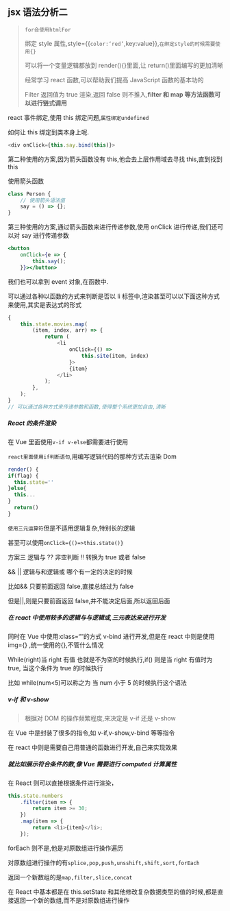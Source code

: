 ## jsx 语法分析二

> `for会使用htmlFor`
>
> 绑定 style 属性,style={{`color:‘red’`,key:value}},`在绑定style的时候需要使用{}`
>
> 可以将一个变量逻辑都放到 render(){}里面,让 return()里面编写的更加清晰
>
> 经常学习 react 函数,可以帮助我们提高 JavaScript 函数的基本功的
>
> Filter 返回值为 true 渲染,返回 false 则不推入,**filter 和 map 等方法函数可以进行链式调用**

react 事件绑定,使用 this 绑定问题,`属性绑定undefined`

如何让 this 绑定到类本身上呢.

```js
<div onClick={this.say.bind(this)}>
```

第二种使用的方案,因为箭头函数没有 this,他会去上层作用域去寻找 this,直到找到 this

使用箭头函数

```js
class Person {
	// 使用箭头语法值
	say = () => {};
}
```

第三种使用的方案,通过箭头函数来进行传递参数,使用 onClick 进行传递,我们还可以对 say 进行传递参数

```jsx
<button
	onClick={e => {
		this.say();
	}}></button>
```

我们也可以拿到 event 对象,在函数中.

可以通过各种以函数的方式来判断是否以 li 标签中,渲染甚至可以以下面这种方式来使用,其实是表达式的形式

```js
{
	this.state.movies.map(
		(item, index, arr) => {
			return (
				<li
					onClick={() =>
						this.site(item, index)
					}>
					{item}
				</li>
			);
		},
	);
}
// 可以通过各种方式来传递参数和函数,使得整个系统更加自由,清晰
```

##### React 的条件渲染

在 Vue 里面使用`v-if v-else`都需要进行使用

`react里面使用if判断语句`,用编写逻辑代码的那种方式去渲染 Dom

```js
render() {
if(flag) {
  this.state=''
}else{
  this...
}
  return()
}
```

`使用三元运算符`但是不适用逻辑复杂,特别长的逻辑

甚至可以使用`onClick={()=>this.state()}`

方案三 逻辑与 ?? 非空判断 !! 转换为 true 或者 false

&& || 逻辑与和逻辑或 哪个有一定的决定的时候

比如&& 只要前面返回 false,直接总结过为 false

但是||,则是只要前面返回 false,并不能决定后面,所以返回后面

##### 在 react 中使用较多的逻辑与与逻辑或,三元表达来进行开发

同时在 Vue 中使用:class=“”的方式 v-bind 进行开发,但是在 react 中则是使用 img={} ,统一使用的{},不管什么情况

While(right)当 right 有值 也就是不为空的时候执行,if() 则是当 right 有值时为 true, 当这个条件为 true 的时候执行

比如 while(num<5)可以称之为 当 num 小于 5 的时候执行这个语法

##### v-if 和 v-show

> 根据对 DOM 的操作频繁程度,来决定是 v-if 还是 v-show

在 Vue 中是封装了很多的指令,如 v-if,v-show,v-bind 等等指令

在 react 中则是需要自己用普通的函数进行开发,自己来实现效果

##### 就比如展示符合条件的数,像 Vue 需要进行 computed 计算属性

在 React 则可以直接根据条件进行渲染，

```js
this.state.numbers
	.filter(item => {
		return item >= 30;
	})
	.map(item => {
		return <li>{item}</li>;
	});
```

forEach 则不是,他是对原数组进行操作遍历

对原数组进行操作的有`splice,pop,push,unsshift,shift,sort,forEach`

返回一个新数组的是`map,filter,slice,concat`

在 React 中基本都是在 this.setState 和其他修改复杂数据类型的值的时候,都是直接返回一个新的数组,而不是对原数组进行操作
